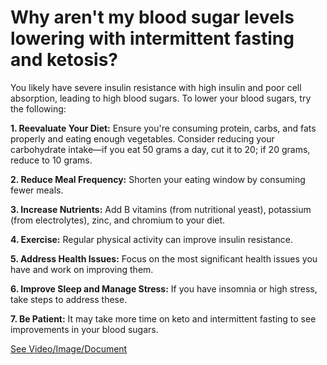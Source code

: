 # Why aren't my blood sugar levels lowering with intermittent fasting and ketosis?

You likely have severe insulin resistance with high insulin and poor cell absorption, leading to high blood sugars. To lower your blood sugars, try the following:

**1\. Reevaluate Your Diet:** Ensure you're consuming protein, carbs, and fats properly and eating enough vegetables. Consider reducing your carbohydrate intake—if you eat 50 grams a day, cut it to 20; if 20 grams, reduce to 10 grams.

**2\. Reduce Meal Frequency:** Shorten your eating window by consuming fewer meals.

**3\. Increase Nutrients:** Add B vitamins (from nutritional yeast), potassium (from electrolytes), zinc, and chromium to your diet.

**4\. Exercise:** Regular physical activity can improve insulin resistance.

**5\. Address Health Issues:** Focus on the most significant health issues you have and work on improving them.

**6\. Improve Sleep and Manage Stress:** If you have insomnia or high stress, take steps to address these.

**7\. Be Patient:** It may take more time on keto and intermittent fasting to see improvements in your blood sugars.

 [See Video/Image/Document](https://hls-player.drberg.com/asset?path=migrated-assets/why-high-blood-sugar-levels-wont-come-down-on-keto-intermittent-fasting-drberg)